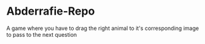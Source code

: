 # Abderrafie-Repo
A game where you have to drag the right animal to it's corresponding image to pass to the next question 
